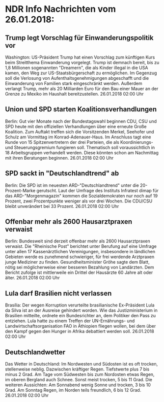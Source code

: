 # NDR Info Nachrichten vom 26.01.2018:


## Trump legt Vorschlag für Einwanderungspolitik vor
Washington: US-Präsident Trump hat einen Vorschlag zum künftigen Kurs beim Streitthema Einwanderung vorgelegt. Trump ist demnach bereit, bis zu 1,8 Millionen sogenannten "Dreamern", die als Kinder illegal in die USA kamen, den Weg zur US-Staatsbürgerschaft zu ermöglichen. Im Gegenzug soll die Verlosung von Aufenthaltsgenehmigungen abgeschafft und die Einwanderung von Familien stark eingeschränkt werden. Außerdem verlangt Trump, mehr als 20 Milliarden Euro für den Bau einer Mauer an der Grenze zu Mexiko im Haushalt bereitzustellen. 26.01.2018 02:00 Uhr 

## Union und SPD starten Koalitionsverhandlungen
Berlin: Gut vier Monate nach der Bundestagswahl beginnen CDU, CSU und SPD heute mit den offiziellen Verhandlungen über eine erneute Große Koalition. Zum Auftakt treffen sich die Vorsitzenden Merkel, Seehofer und Schulz am Vormittag im Konrad-Adenauer-Haus. Im Anschluss tagt eine Runde von 15 Spitzenvertretern der drei Parteien, die als Koordinierungs- und Steuerungsgremium fungieren soll. Thematisch soll voraussichtlich in 18 Arbeitsgruppen verhandelt werden. Diese könnten schon am Nachmittag  mit ihren Beratungen beginnen. 26.01.2018 02:00 Uhr 

## SPD sackt in "Deutschlandtrend" ab
Berlin: Die SPD ist im neuesten ARD-"Deutschlandtrend" unter die 20-Prozent-Marke gerutscht. Laut der Umfrage des Instituts Infratest dimap für das ARD-"Morgenmagazin" kommen die Sozialdemokraten nur noch auf 19 Prozent, zwei Prozentpunkte weniger als vor drei Wochen. Die CDU/CSU bleibt unverändert bei 33 Prozent. 26.01.2018 02:00 Uhr 

## Offenbar mehr als 2600 Hausarztpraxen verwaist
Berlin: Bundesweit sind derzeit offenbar mehr als 2600 Hausarztpraxen verwaist. Die "Rheinische Post" berichtet unter Berufung auf eine Umfrage unter allen 17 Kassenärztlichen Vereinigungen, insbesondere in ländlichen Gebieten werde es zunehmend schwieriger, für frei werdende Arztpraxen junge Mediziner zu finden. Gesundheitsminister Gröhe sagte dem Blatt, nötig sei möglicherweise einer besseren Bezahlung von Landärzten. Dem Bericht zufolge ist mittlerweile ein Drittel der Hausärzte 60 Jahre alt oder älter. 26.01.2018 02:00 Uhr 

## Lula darf Brasilien nicht verlassen
Brasília: Der wegen Korruption verurteilte brasilianische Ex-Präsident Lula da Silva ist an der Ausreise gehindert worden. Wie das Justizministerium in Brasilien mitteilte, ordnete ein Bundesrichter an, dem Politiker den Pass zu entziehen. Lula hatte zu einem Treffen der UN-Ernährungs- und Landwirtschaftsorganisation FAO in Äthiopien fliegen wollen, bei dem über den Kampf gegen den Hunger in Afrika debattiert werden soll. 26.01.2018 02:00 Uhr 

## Deutschlandwetter
Das Wetter in Deutschland: Im Nordwesten und Südosten ist es oft trocken, stellenweise neblig. Dazwischen kräftiger Regen. Tiefstwerte plus 7 bis minus 2 Grad. Am Tage vom Südwesten bis zum Nordosten etwas Regen, im oberen Bergland auch Schnee. Sonst meist trocken, 5 bis 11 Grad. Die weiteren Aussichten: Am Sonnabend wenig Sonne und trocken, 3 bis 10 Grad. Am Sonntag Regen, im Norden teils freundlich, 6 bis 12 Grad. 26.01.2018 02:00 Uhr 
